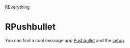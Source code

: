 REverything

# RPushbullet
You can find a cool message app [Pushbullet](https://www.pushbullet.com) and the [setup](./RPushbullet/Setup.md).

